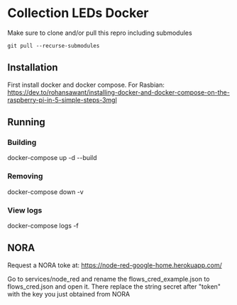 # Collection LEDs Docker
Make sure to clone and/or pull this repro including submodules
```
git pull --recurse-submodules
```


## Installation
First install docker and docker compose. For Rasbian:
https://dev.to/rohansawant/installing-docker-and-docker-compose-on-the-raspberry-pi-in-5-simple-steps-3mgl

## Running
### Building
docker-compose up -d --build
### Removing
docker-compose down -v
### View logs
docker-compose logs -f

## NORA
Request a NORA toke at:
https://node-red-google-home.herokuapp.com/

Go to services/node_red and rename the flows_cred_example.json to flows_cred.json and open it. There replace the string secret after "token" with the key you just obtained from NORA